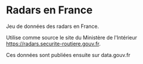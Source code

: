 # Radars en France
Jeu de données des radars en France.

Utilise comme source le site du Ministère de l'Intérieur https://radars.securite-routiere.gouv.fr.

Ces données sont publiées ensuite sur data.gouv.fr

